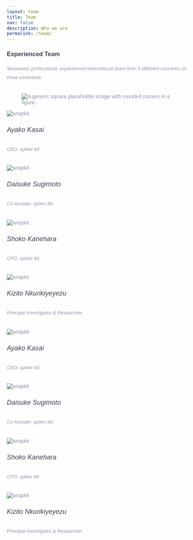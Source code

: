 ```yaml
---
layout: team
title: Team
nav: false
description: Who we are
permalink: /team/
---
```

<!-- https://jsfiddle.net/wrappixel/hpcqbxd8/ -->

<style type="text/css">
  @import url(//fonts.googleapis.com/css?family=Montserrat:300,500);
.team4 {
  font-family: "Montserrat", sans-serif;
	color: #8d97ad;
  font-weight: 300;
}

.team4 h1, .team4 h2, .team4 h3, .team4 h4, .team4 h5, .team4 h6 {
  color: #3e4555;
}

.team4 .font-weight-medium {
	font-weight: 500;
}

.team4 h5 {
    line-height: 22px;
    font-size: 18px;
}

.team4 .subtitle {
    color: #8d97ad;
    line-height: 24px;
		font-size: 13px;
}

.team4 ul li a {
  color: #8d97ad;
  padding-right: 15px;
  -webkit-transition: 0.1s ease-in;
  -o-transition: 0.1s ease-in;
  transition: 0.1s ease-in;
}

.team4 ul li a:hover {
  -webkit-transform: translate3d(0px, -5px, 0px);
  transform: translate3d(0px, -5px, 0px);
	color: #316ce8;
}
</style>

<div class="py-5 team4">
  <div class="container">
    <div class="row justify-content-center mb-4">
      <div class="col-md-7 text-center">
        <h3 class="mb-3">Experienced Team</h3>
        <h6 class="subtitle">Seasoned, professional, experienced international team from 5 different countries on three continents</h6>
      </div>
<figure class="figure">
  <img src="{{site.url}}{{ site.baseurl}}/static_files/people/team-members.png" class="figure-img img-fluid rounded" alt="A generic square placeholder image with rounded corners in a figure.">
</figure>
    </div>
    <div class="row">
      <!-- column  -->
      <div class="col-lg-3 mb-4">
        <!-- Row -->
        <div class="row">
          <div class="col-md-12">
             <img src="{{site.url}}{{ site.baseurl}}/static_files/people/ayako.jpeg" 
            alt="wrapkit" class="img-fluid rounded-circle" />
          </div>
          <div class="col-md-12 text-center">
            <div class="pt-2">
              <h5 class="mt-4 font-weight-medium mb-0">Ayako Kasai</h5>
              <h6 class="subtitle mb-3">CEO, spiker ltd</h6>
            </div>
          </div>
        </div>
        <!-- Row -->
      </div>
      <!-- column  -->
      <!-- column  -->
      <div class="col-lg-3 mb-4">
        <!-- Row -->
        <div class="row">
          <div class="col-md-12">
            <img src="{{site.url}}{{ site.baseurl}}/static_files/people/ayako.jpeg" alt="wrapkit" class="img-fluid rounded-circle" />
          </div>
          <div class="col-md-12 text-center">
            <div class="pt-2">
              <h5 class="mt-4 font-weight-medium mb-0">Daisuke Sugimoto</h5>
              <h6 class="subtitle mb-3">Co-founder, spiker ltd</h6>
            </div>
          </div>
        </div>
        <!-- Row -->
      </div>
      <!-- column  -->
      <!-- column  -->
      <div class="col-lg-3 mb-4">
        <!-- Row -->
        <div class="row">
          <div class="col-md-12">
            <img src="{{site.url}}{{ site.baseurl}}/static_files/people/ayako.jpeg" alt="wrapkit" class="img-fluid rounded-circle" />
          </div>
          <div class="col-md-12 text-center">
            <div class="pt-2">
              <h5 class="mt-4 font-weight-medium mb-0">Shoko Kanehara</h5>
              <h6 class="subtitle mb-3">CFO, spiker ltd</h6>
            </div>
          </div>
        </div>
        <!-- Row -->
      </div>
      <!-- column  -->
      <!-- column  -->
      <div class="col-lg-3 mb-4">
        <!-- Row -->
        <div class="row">
          <div class="col-md-12">
            <img src="{{site.url}}{{ site.baseurl}}/static_files/people/kizito.jpg" alt="wrapkit" class="img-fluid rounded-circle" />
          </div>
          <div class="col-md-12 text-center">
            <div class="pt-2">
              <h5 class="mt-4 font-weight-medium mb-0">Kizito Nkurikiyeyezu</h5>
              <h6 class="subtitle mb-3">Principal Investigator & Researcher</h6>
            </div>
          </div>
        </div>
        <!-- Row -->
      </div>
    </div>
    <!-- new row  -->
<div class="row">
      <!-- column  -->
      <div class="col-lg-3 mb-4">
        <!-- Row -->
        <div class="row">
          <div class="col-md-12">
             <img src="{{site.url}}{{ site.baseurl}}/static_files/people/ayako.jpeg" 
            alt="wrapkit" class="img-fluid rounded-circle" />
          </div>
          <div class="col-md-12 text-center">
            <div class="pt-2">
              <h5 class="mt-4 font-weight-medium mb-0">Ayako Kasai</h5>
              <h6 class="subtitle mb-3">CEO, spiker ltd</h6>
            </div>
          </div>
        </div>
        <!-- Row -->
      </div>
      <!-- column  -->
      <!-- column  -->
      <div class="col-lg-3 mb-4">
        <!-- Row -->
        <div class="row">
          <div class="col-md-12">
            <img src="{{site.url}}{{ site.baseurl}}/static_files/people/ayako.jpeg" alt="wrapkit" class="img-fluid rounded-circle" />
          </div>
          <div class="col-md-12 text-center">
            <div class="pt-2">
              <h5 class="mt-4 font-weight-medium mb-0">Daisuke Sugimoto</h5>
              <h6 class="subtitle mb-3">Co-founder, spiker ltd</h6>
            </div>
          </div>
        </div>
        <!-- Row -->
      </div>
      <!-- column  -->
      <!-- column  -->
      <div class="col-lg-3 mb-4">
        <!-- Row -->
        <div class="row">
          <div class="col-md-12">
            <img src="{{site.url}}{{ site.baseurl}}/static_files/people/ayako.jpeg" alt="wrapkit" class="img-fluid rounded-circle" />
          </div>
          <div class="col-md-12 text-center">
            <div class="pt-2">
              <h5 class="mt-4 font-weight-medium mb-0">Shoko Kanehara</h5>
              <h6 class="subtitle mb-3">CFO, spiker ltd</h6>
            </div>
          </div>
        </div>
        <!-- Row -->
      </div>
      <!-- column  -->
      <!-- column  -->
      <div class="col-lg-3 mb-4">
        <!-- Row -->
        <div class="row">
          <div class="col-md-12">
            <img src="{{site.url}}{{ site.baseurl}}/static_files/people/kizito.jpg" alt="wrapkit" class="img-fluid rounded-circle" />
          </div>
          <div class="col-md-12 text-center">
            <div class="pt-2">
              <h5 class="mt-4 font-weight-medium mb-0">Kizito Nkurikiyeyezu</h5>
              <h6 class="subtitle mb-3">Principal Investigator & Researcher</h6>
            </div>
          </div>
        </div>
        <!-- Row -->
      </div>
    </div>
    <!-- end new row  -->
  </div>
</div>
